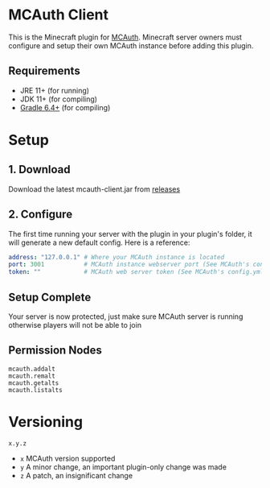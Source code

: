 # MCAuth Client
This is the Minecraft plugin for [MCAuth](https://github.com/dhghf/mcauth). 
Minecraft server owners must configure and setup their own MCAuth instance
before adding this plugin.

## Requirements
 * JRE 11+ (for running)
 * JDK 11+ (for compiling)
 * [Gradle 6.4+](https://gradle.org/) (for compiling)

# Setup

## 1. Download
Download the latest mcauth-client.jar from [releases](https://github.com/dhghf/mcauth-client/releases/latest)

## 2. Configure
The first time running your server with the plugin in your plugin's folder, it
will generate a new default config. Here is a reference:
```yaml
address: "127.0.0.1" # Where your MCAuth instance is located
port: 3001           # MCAuth instance webserver port (See MCAuth's config.yml)
token: ""            # MCAuth web server token (See MCAuth's config.yml)	
```

## Setup Complete
Your server is now protected, just make sure MCAuth server is running otherwise
players will not be able to join

## Permission Nodes
```
mcauth.addalt
mcauth.remalt
mcauth.getalts
mcauth.listalts
```

# Versioning
`x.y.z`
 - `x` MCAuth version supported
 - `y` A minor change, an important plugin-only change was made
 - `z` A patch, an insignificant change
